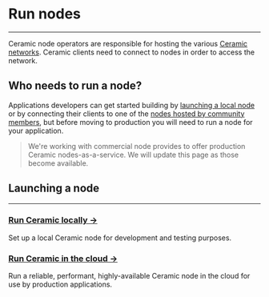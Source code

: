 # **Run nodes**

---

Ceramic node operators are responsible for hosting the various [Ceramic networks](../learn/networks.md). Ceramic clients need to connect to nodes in order to access the network.

## **Who needs to run a node?**

Applications developers can get started building by [launching a local node](../build/cli/installation.md) or by connecting their clients to one of the [nodes hosted by community members](./nodes/available.md), but before moving to production you will need to run a node for your application.

> We're working with commercial node provides to offer production Ceramic nodes-as-a-service. We will update this page as those become available.

## **Launching a node**

---

### [**Run Ceramic locally →**](../build/cli/installation.md)

Set up a local Ceramic node for development and testing purposes.

### [**Run Ceramic in the cloud →**](./nodes/nodes.md)

Run a reliable, performant, highly-available Ceramic node in the cloud for use by production applications.
